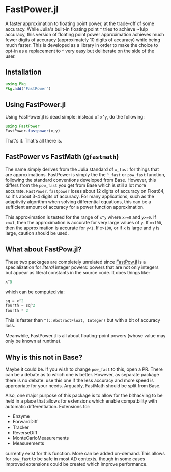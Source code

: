 # FastPower.jl

A faster approximation to floating point power, at the trade-off of some accuracy. While Julia's
built-in floating point `^` tries to achieve ~1ulp accuracy, this version of floating point power
approximation achieves much fewer digits of accuracy (approximately 10 digits of accuracy) while
being much faster. This is developed as a library in order to make the choice to opt-in as a
replacement to `^` very easy but deliberate on the side of the user.

## Installation

```julia
using Pkg
Pkg.add("FastPower")
```

## Using FastPower.jl

Using FastPower.jl is dead simple: instead of `x^y`, do the following:

```julia
using FastPower
FastPower.fastpower(x,y)
```

That's it. That's all there is. 

## FastPower vs FastMath (`@fastmath`)

The name simply derives from the Julia standard of `x_fast` for things that are approximations.
FastPower is simply the the `^_fast` or `pow_fast` function, following the standard conventions
developed from Base. However, this differs from the `pow_fast` you get from Base which is still
a lot more accurate. `FastPower.fastpower` loses about 12 digits of accuracy on Float64, so it's
about 3-4 digits of accuracy. For many applications, such as the adaptivity algorithm when 
solving differential equations, this can be a sufficient amount of accuracy for a power 
function approximation.

This approximation is tested for the range of `x^y` where `x>=0` and `y>=0`. If `x<=1`, then
the approximation is accurate for very large values of `y`. If `x<100`, then the approximation
is accurate for `y<1`. If `x>100`, or if `x` is large and `y` is large, caution should be used. 

## What about FastPow.jl?

These two packages are completely unrelated since [FastPow.jl](https://github.com/JuliaMath/FastPow.jl) is a specialization for *literal* integer powers: powers that are not only
integers but appear as literal constants in the source code.
It does things like:

```julia
x^5
```

which can be computed via:

```julia
sq = x^2
fourth = sq^2
fourth * 2
```

This is faster than `^(::AbstractFloat, Integer)` but with a bit of accuracy loss.

Meanwhile, FastPower.jl is all about floating-point powers (whose value may only be known at runtime). 

## Why is this not in Base?

Maybe it could be. If you wish to change `pow_fast` to this, open a PR. There can be a debate
as to which one is better. However, as separate package there is no debate: use this one if
the less accuracy and more speed is appropriate for your needs. Arguably, FastMath should be
split from Base.

Also, one major purpose of this package is to allow for the bithacking to be held in a place 
that allows for extensions which enable compatbility with automatic differentiation. Extensions
for:

* Enzyme
* ForwardDiff
* Tracker
* ReverseDiff
* MonteCarloMeasurements
* Measurements

currently exist for this function. More can be added on-demand. This allows for `pow_fast` to be
safe in most AD contexts, though in some cases improved extensions could be created which
improve performance.
